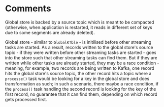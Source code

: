 # Comments

Global store is backed by a source topic which is meant to be compacted (otherwise, when application
is restarted, it reads in different set of keys due to some segments are already deleted).

Global store - similar to `GlobalKTble` - is initilised before other streaming tasks are started. As a 
result, records written to the global store's source topic - if they were written before other 
streaming tasks are started - goes into the store such that other streaming tasks can find them. But
if they are written while other tasks are already started, they may be a race condition - meaning, 
for example, two records are being written to Kafka, one record hits the global store's source topic,
the other record hits a topic where a `processe()` task would be looking for a key in the global 
store and does transformation as such; in such a scenario, there maybe a race condition, if the 
`process()` task handling the second record is looking for the key of the first record, no guarantee
that it can find them, depending on which record gets processed first.